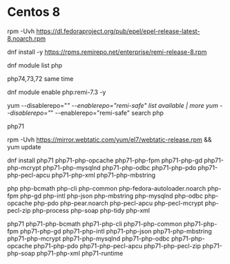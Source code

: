 Centos 8
===============

rpm -Uvh https://dl.fedoraproject.org/pub/epel/epel-release-latest-8.noarch.rpm


dnf install -y https://rpms.remirepo.net/enterprise/remi-release-8.rpm

dnf module list php


php74,73,72 same time

dnf module enable php:remi-7.3 -y

yum --disablerepo="*" --enablerepo="remi-safe" list available | more
yum --disablerepo="*" --enablerepo="remi-safe" search php

php71

rpm -Uvh https://mirror.webtatic.com/yum/el7/webtatic-release.rpm && yum update

dnf install php71 php71-php-opcache php71-php-fpm php71-php-gd php71-php-mcrypt php71-php-mysqlnd php71-php-odbc php71-php-pdo php71-php-pecl-apcu php71-php-xml php71-php-mbstring


php
php-bcmath
php-cli
php-common
php-fedora-autoloader.noarch
php-fpm
php-gd
php-intl
php-json
php-mbstring
php-mysqlnd
php-odbc
php-opcache
php-pdo
php-pear.noarch
php-pecl-apcu
php-pecl-mcrypt
php-pecl-zip
php-process
php-soap
php-tidy
php-xml

php71
php71-php-bcmath
php71-php-cli
php71-php-common
php71-php-fpm
php71-php-gd
php71-php-intl
php71-php-json
php71-php-mbstring
php71-php-mcrypt
php71-php-mysqlnd
php71-php-odbc
php71-php-opcache
php71-php-pdo
php71-php-pecl-apcu
php71-php-pecl-zip
php71-php-soap
php71-php-xml
php71-runtime

